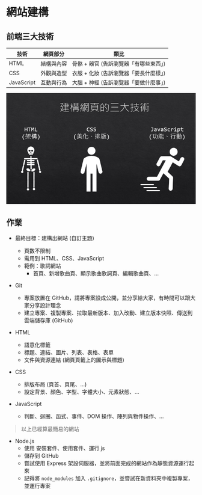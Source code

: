 # 網站建構

## 前端三大技術
| 技術       | 網頁部分   | 類比                                   |
| ---------- | ---------- | -------------------------------------- |
| HTML       | 結構與內容 | 骨骼 + 器官 (告訴瀏覽器「有哪些東西」) |
| CSS        | 外觀與造型 | 衣服 + 化妝 (告訴瀏覽器「要長什麼樣」) |
| JavaScript | 互動與行為 | 大腦 + 神經 (告訴瀏覽器「要做什麼事」) |

![前端三大技術](./Three%20major%20technologies%20for%20building%20web%20pages.png)

## 作業
* 最終目標：建構出網站 (自訂主題)
    * 頁數不限制
    * 需用到 HTML、CSS、JavaScript
    * 範例：歌詞網站
        * 首頁、新增歌曲頁、顯示歌曲歌詞頁、編輯歌曲頁、...

* Git
    * 專案放置在 GitHub，請將專案設成公開，並分享給大家，有時間可以跟大家分享設計理念
    * 建立專案、複製專案、拉取最新版本、加入改動、建立版本快照、傳送到雲端儲存庫 (GitHub)

* HTML
    * 語意化標籤
    * 標題、連結、圖片、列表、表格、表單
    * 文件與資源連結 (網頁頁籤上的圖示與標題)

* CSS
    * 排版布局 (頁首、頁尾、...)
    * 設定背景、顏色、字型、字體大小、元素狀態、...

* JavaScript
    * 判斷、迴圈、函式、事件、DOM 操作、陣列與物件操作、...

> 以上已經算最簡易的網站

* Node.js
    * 使用 安裝套件、使用套件、運行 js
    * 儲存到 GitHub
    * 嘗試使用 Express 架設伺服器，並將前面完成的網站作為靜態資源運行起來
    * 記得將 `node_modules` 加入 `.gitignore`，並嘗試在新資料夾中複製專案，並運行專案
